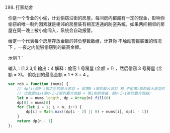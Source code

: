 198. 打家劫舍

你是一个专业的小偷，计划偷窃沿街的房屋。每间房内都藏有一定的现金，影响你偷窃的唯一制约因素就是相邻的房屋装有相互连通的防盗系统，如果两间相邻的房屋在同一晚上被小偷闯入，系统会自动报警。

给定一个代表每个房屋存放金额的非负整数数组，计算你 不触动警报装置的情况下 ，一夜之内能够偷窃到的最高金额。

 

示例 1：

输入：[1,2,3,1]
输出：4
解释：偷窃 1 号房屋 (金额 = 1) ，然后偷窃 3 号房屋 (金额 = 3)。
     偷窃到的最高金额 = 1 + 3 = 4 。
```js
var rob = function (nums) {
    // dp[i]偷0-i家之后的最大收益 = 偷第0-i家的最大收益 和 不偷第i家的最大收益的最大值
    // 也就是max(偷0-i-2家的最大收益 + 第i家的收益，偷0-i-1家的最大收益)
    let n = nums.length, dp = Array(n).fill(0)
    dp[0] = nums[0]
    for (let i = 1; i < n; i++) {
        dp[i] = Math.max((dp[i - 2] || 0) + nums[i], dp[i - 1])
    }
    return dp[n - 1]
};